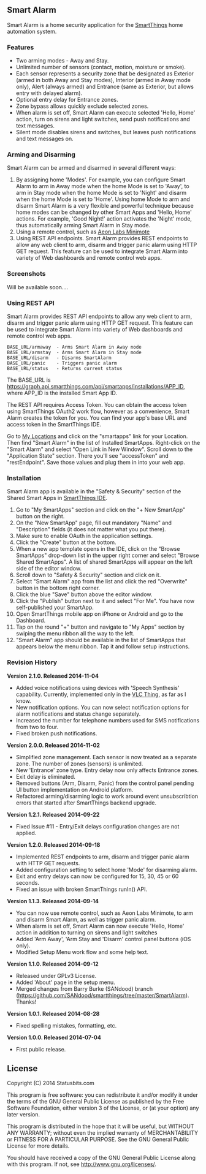 ## Smart Alarm

Smart Alarm is a home security application for the
[SmartThings](http://fbuy.me/bb9pe) home automation system.


### Features

* Two arming modes - Away and Stay.
* Unlimited number of sensors (contact, motion, moisture or smoke).
* Each sensor represents a security zone that be designated as Exterior (armed
in both Away and Stay modes), Interior (armed in Away mode only), Alert
(always armed) and Entrance (same as Exterior, but allows entry with delayed
alarm).
* Optional entry delay for Entrance zones.
* Zone bypass allows quickly exclude selected zones.
* When alarm is set off, Smart Alarm can execute selected 'Hello, Home'
action, turn on sirens and light switches, send push notifications and text
messages.
* Silent mode disables sirens and switches, but leaves push notifications and
text messages on.


### Arming and Disarming

Smart Alarm can be armed and disarmed in several different ways:

1. By assigning home 'Modes'. For example, you can configure Smart Alarm to
arm in Away mode when the home Mode is set to 'Away', to arm in Stay mode when
the home Mode is set to 'Night' and disarm when the home Mode is set to 'Home'.
Using home Mode to arm and disarm Smart Alarm is a very flexible and powerful
technique because home modes can be changed by other Smart Apps and 'Hello,
Home' actions. For example, 'Good Night!' action activates the 'Night' mode,
thus automatically arming Smart Alarm in Stay mode.
2. Using a remote control, such as
[Aeon Labs Minimote](http://www.amazon.com/Aeon-Labs-DSA03202-v1-Minimote/dp/B00KU7ERAW)
3. Using REST API endpoints. Smart Alarm provides REST endpoints to allow any
web client to arm, disarm and trigger panic alarm using HTTP GET request. This
feature can be used to integrate Smart Alarm into variety of Web dashboards
and remote control web apps.


### Screenshots

Will be available soon....


### Using REST API

Smart Alarm provides REST API endpoints to allow any web client to arm, disarm
and trigger panic alarm using HTTP GET request. This feature can be used to
integrate Smart Alarm into variety of Web dashboards and remote control web
apps.

    BASE_URL/armaway  - Arms Smart Alarm in Away node
    BASE_URL/armstay  - Arms Smart Alarm in Stay mode
    BASE_URL/disarm   - Disarms SmartAlarm
    BASE_URL/panic    - Triggers panic alarm
    BASE_URL/status   - Returns current status

The BASE_URL is https://graph.api.smartthings.com/api/smartapps/installations/APP_ID,
where APP_ID is the installed Smart App ID.

The REST API requires Access Token. You can obtain the access token using
SmartThings OAuth2 work flow, however as a convenience, Smart Alarm creates
the token for you. You can find your app's base URL and access token in the
SmartThings IDE.

Go to [My Locations](https://graph.api.smartthings.com/location/list) and
click on the "smartapps" link for your Location. Then find "Smart Alarm" in
the list of Installed SmartApps. Right-click on the "Smart Alarm" and select
"Open Link in New Window". Scroll down to the "Application State" section.
There you'll see "accessToken" and "restEndpoint". Save those values and
plug them in into your web app. 

 
### Installation

Smart Alarm app is available in the "Safety & Security" section of the Shared
Smart Apps in [SmartThings IDE](https://graph.api.smartthings.com).

1. Go to "My SmartApps" section and click on the "+ New SmartApp" button on the
right.
2. On the "New SmartApp" page, fill out mandatory "Name" and "Description"
fields (it does not matter what you put there).
3. Make sure to enable OAuth in the application settings.
4. Click the "Create" button at the bottom.
5. When a new app template opens in the IDE, click on the "Browse SmartApps"
drop-down list in the upper right corner and select "Browse Shared SmartApps".
A list of shared SmartApps will appear on the left side of the editor window.
6. Scroll down to "Safety & Security" section and click on it.
7. Select "Smart Alarm" app from the list and click the red "Overwrite" button
in the bottom right corner.
8. Click the blue "Save" button above the editor window.
9. Click the "Publish" button next to it and select "For Me". You have now
self-published your SmartApp.
10. Open SmartThings mobile app on iPhone or Android and go to the Dashboard.
11. Tap on the round "+" button and navigate to "My Apps" section by swiping
the menu ribbon all the way to the left.
12. "Smart Alarm" app should be available in the list of SmartApps that
appears below the menu ribbon. Tap it and follow setup instructions.


### Revision History

**Version 2.1.0. Released 2014-11-04**
* Added voice notifications using devices with 'Speech Synthesis' capability.
Currently, implemented only in the
[VLC Thing](https://github.com/statusbits/smartthings-vlc), as far as I know.
* New notification options. You can now select notification options for alarm
notifications and status change separately.
* Increased the number for telephone numbers used for SMS notifications from
two to four.
* Fixed broken push notifications.

**Version 2.0.0. Released 2014-11-02**
* Simplified zone management. Each sensor is now treated as a separate
zone. The number of zones (sensors) is unlimited.
* New 'Entrance' zone type. Entry delay now only affects Entrance zones.
* Exit delay is eliminated.
* Removed buttons (Arm, Disarm, Panic) from the control panel pending
UI button implementation on Android platform.
* Refactored arming/disarming logic to work around event unsubscribtion
errors that started after SmartThings backend upgrade.

**Version 1.2.1. Released 2014-09-22**
* Fixed Issue #11 - Entry/Exit delays configuration changes are not applied.

**Version 1.2.0. Released 2014-09-18**
* Implemented REST endpoints to arm, disarm and trigger panic alarm with HTTP
GET requests.
* Added configuration setting to select home 'Mode' for disarming alarm.
* Exit and entry delays can now be configured for 15, 30, 45 or 60 seconds.
* Fixed an issue with broken SmartThings runIn() API.

**Version 1.1.3. Released 2014-09-14**
* You can now use remote control, such as Aeon Labs Minimote, to arm and
disarm Smart Alarm, as well as trigger panic alarm. 
* When alarm is set off, Smart Alarm can now execute 'Hello, Home' action in
addition to turning on sirens and light switches
* Added 'Arm Away', 'Arm Stay and 'Disarm' control panel buttons (iOS only).
* Modified Setup Menu work flow and some help text.

**Version 1.1.0. Released 2014-09-12**
* Released under GPLv3 License.
* Added 'About' page in the setup menu.
* Merged changes from Barry Burke (SANdood) branch
(https://github.com/SANdood/smartthings/tree/master/SmartAlarm). Thanks!

**Version 1.0.1. Released 2014-08-28**
* Fixed spelling mistakes, formatting, etc.

**Version 1.0.0. Released 2014-07-04**
* First public release.


License
-------

Copyright (C) 2014 Statusbits.com

This program is free software: you can redistribute it and/or modify it
under the terms of the GNU General Public License as published by the Free
Software Foundation, either version 3 of the License, or (at your option)
any later version.

This program is distributed in the hope that it will be useful, but
WITHOUT ANY WARRANTY; without even the implied warranty of MERCHANTABILITY
or FITNESS FOR A PARTICULAR PURPOSE.  See the GNU General Public License
for more details.

You should have received a copy of the GNU General Public License along
with this program.  If not, see <http://www.gnu.org/licenses/>.
